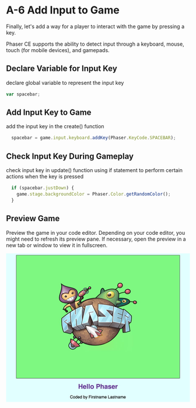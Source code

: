 # A-6 Add Input to Game

Finally, let's add a way for a player to interact with the game by pressing a key.

Phaser CE supports the ability to detect input through a keyboard, mouse, touch \(for mobile devices\), and gamepads.

## Declare Variable for Input Key

declare global variable to represent the input key

```javascript
var spacebar;
```

## Add Input Key to Game

add the input key in the create\(\) function

```javascript
  spacebar = game.input.keyboard.addKey(Phaser.KeyCode.SPACEBAR);
```

## Check Input Key During Gameplay

check input key in update\(\) function using if statement to perform certain actions when the key is pressed

```javascript
  if (spacebar.justDown) {
    game.stage.backgroundColor = Phaser.Color.getRandomColor();
  }
```

## Preview Game

Preview the game in your code editor. Depending on your code editor, you might need to refresh its preview pane. If necessary, open the preview in a new tab or window to view it in fullscreen.

![](../../.gitbook/assets/hello-phaser-final-preview.jpg)

